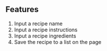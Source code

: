## Features

1. Input a recipe name
2. Input a recipe instructions
3. Input a recipe ingredients
4. Save the recipe to a list on the page
